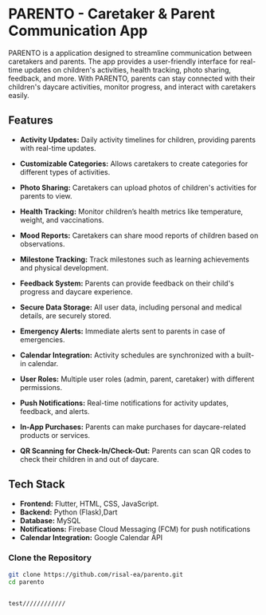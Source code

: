 # PARENTO - Caretaker & Parent Communication App

PARENTO is a application designed to streamline communication between caretakers and parents. The app provides a user-friendly interface for real-time updates on children's activities, health tracking, photo sharing, feedback, and more. With PARENTO, parents can stay connected with their children's daycare activities, monitor progress, and interact with caretakers easily.

## Features

- **Activity Updates:** Daily activity timelines for children, providing parents with real-time updates.
- **Customizable Categories:** Allows caretakers to create categories for different types of activities.
- **Photo Sharing:** Caretakers can upload photos of children's activities for parents to view.

- **Health Tracking:** Monitor children’s health metrics like temperature, weight, and vaccinations.
- **Mood Reports:** Caretakers can share mood reports of children based on observations.
- **Milestone Tracking:** Track milestones such as learning achievements and physical development.
- **Feedback System:** Parents can provide feedback on their child's progress and daycare experience.
- **Secure Data Storage:** All user data, including personal and medical details, are securely stored.
- **Emergency Alerts:** Immediate alerts sent to parents in case of emergencies.
- **Calendar Integration:** Activity schedules are synchronized with a built-in calendar.
- **User Roles:** Multiple user roles (admin, parent, caretaker) with different permissions.
- **Push Notifications:** Real-time notifications for activity updates, feedback, and alerts.
- **In-App Purchases:** Parents can make purchases for daycare-related products or services.
- **QR Scanning for Check-In/Check-Out:** Parents can scan QR codes to check their children in and out of daycare.

## Tech Stack

- **Frontend:** Flutter, HTML, CSS, JavaScript.
- **Backend:** Python (Flask),Dart
- **Database:** MySQL
- **Notifications:** Firebase Cloud Messaging (FCM) for push notifications
- **Calendar Integration:** Google Calendar API

### Clone the Repository

```bash
git clone https://github.com/risal-ea/parento.git
cd parento


test////////////